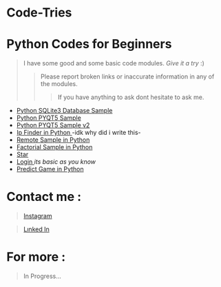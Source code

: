 # Code-Tries

# Python Codes for Beginners
> I have some good and some basic code modules. *Give it a try* :)
>> Please report broken links or inaccurate information in any of the modules.
>>> If you have anything to ask dont hesitate to ask me.

+ [Python SQLite3 Database Sample](https://github.com/SuzuyaJzo/Code-Tries/blob/main/database_sql)
+ [Python PYQT5 Sample](https://github.com/SuzuyaJzo/Code-Tries/blob/main/widget_pyqt)
+ [Python PYQT5 Sample v2](https://github.com/SuzuyaJzo/Code-Tries/blob/main/pyqt52)
+ [Ip Finder in Python ](https://github.com/SuzuyaJzo/Code-Tries/blob/main/ip_find)-idk why did i write this-
+ [Remote Sample in Python](https://github.com/SuzuyaJzo/Code-Tries/blob/main/remote)
+ [Factorial Sample in Python](https://github.com/SuzuyaJzo/Code-Tries/blob/main/fac)
+ [Star](https://github.com/SuzuyaJzo/Code-Tries/blob/main/star)
+ [Login ](https://github.com/SuzuyaJzo/Code-Tries/blob/main/login)*its basic as you know*
+ [Predict Game in Python](https://github.com/SuzuyaJzo/Code-Tries/blob/main/predict.py)
  

# Contact me :
  > [Instagram](https://www.instagram.com/ege.g.smr?igsh=MTVsd2ZoaWV5MzNqYg==)

  > [Lınked In](https://tr.linkedin.com/in/ahmet-ege-s%C3%BCmer-a570942b3)

# For more :

> In Progress...
